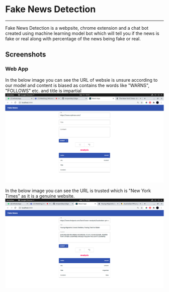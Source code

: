 # Fake News Detection

--- 

Fake News Detection is a webpsite, chrome extension and a chat bot created using machine learning model bot which will tell you if the news is fake or real along with percentage of the news being fake or real.

## Screenshots

### Web App 

In the below image you can see the URL of websie is unsure according to our model and content is biased as contains the words like "WARNS", "FOLLOWS" etc. and title is impartial
![alt text](https://github.com/mrpandey1/algo/blob/main/Screenshots/trusted.png)

In the below image you can see the URL is trusted which is "New York Times" as it is a genuine website.
![alt text](https://github.com/mrpandey1/algo/blob/main/Screenshots/unsure.png)
